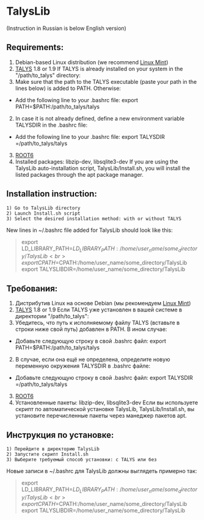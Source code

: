 # **TalysLib**

(Instruction in Russian is below English version)

## Requirements: 
1. Debian-based Linux distribution (we recommend [Linux Mint](https://linuxmint.com/))
2. [TALYS](https://tendl.web.psi.ch/tendl_2019/talys.html) 1.8 or 1.9 
If TALYS is already installed on your system in the "/path/to_talys" directory:
  1. Make sure that the path to the TALYS executable (paste your path in the lines below) is added to PATH. Otherwise:
   * Add the following line to your .bashrc file: export PATH=$PATH:/path/to_talys/talys
  2. In case it is not already defined, define a new environment variable TALYSDIR in the .bashrc file:
   * Add the following line to your .bashrc file: export TALYSDIR =/path/to_talys/talys
3. [ROOT6](https://root.cern)
4. Installed packages: libzip-dev, libsqlite3-dev
If you are using the TalysLib auto-installation script, TalysLib/Install.sh, you will install the listed packages through the apt package manager.

## Installation instruction:

    1) Go to TalysLib directory
    2) Launch Install.sh script
    3) Select the desired installation method: with or without TALYS

New lines in ~/.bashrc file added for TalysLib should look like this:
    
> export LD_LIBRARY_PATH=$LD_LIBRARY_PATH:/home/user_name/some_directory/TalysLib <br>
> export CPATH=$CPATH:/home/user_name/some_directory/TalysLib <br>
> export TALYSLIBDIR=/home/user_name/some_directory/TalysLib <br>

## Требования: 
1. Дистрибутив Linux на основе Debian (мы рекомендуем [Linux Mint](https://linuxmint.com/))
2. [TALYS](https://tendl.web.psi.ch/tendl_2019/talys.html) 1.8 or 1.9 
Если TALYS уже установлен в вашей системе в директории "/path/to_talys":
  1. Убедитесь, что путь к исполняемому файлу TALYS (вставьте в строки ниже свой путь) добавлен в PATH. В ином случае:
   * Добавьте следующую строку в свой .bashrc файл: export PATH=$PATH:/path/to_talys/talys
  2. В случае, если она ещё не определена, определите новую переменную окружения TALYSDIR в .bashrc файле:
   * Добавьте следующую строку в свой .bashrc файл: export TALYSDIR =/path/to_talys/talys 
3. [ROOT6](https://root.cern)
4. Установленные пакеты: libzip-dev, libsqlite3-dev
Если вы используете скрипт по автоматической установке TalysLib, TalysLib/Install.sh, вы установите перечисленные пакеты через манеджер пакетов apt.

## Инструкция по установке:

    1) Перейдите в директорию TalysLib
    2) Запустите скрипт Install.sh
    3) Выберите требуемый способ установки: с TALYS или без

Новые записи в ~/.bashrc для TalysLib должны выглядеть примерно так:
    
> export LD_LIBRARY_PATH=$LD_LIBRARY_PATH:/home/user_name/some_directory/TalysLib <br>
> export CPATH=$CPATH:/home/user_name/some_directory/TalysLib <br>
> export TALYSLIBDIR=/home/user_name/some_directory/TalysLib <br>

